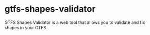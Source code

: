 # gtfs-shapes-validator
 GTFS Shapes Validator is a web tool that allows you to validate and fix shapes in your GTFS.
